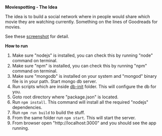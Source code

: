 **Moviespotting - The Idea**

The idea is to build a social network where in people would share which movie they are watching currently. Something on the lines of Goodreads for movies.

See these [screenshot](https://github.com/swapnilmishra/moviespotting/tree/master/Moviespotting-screenshots) for detail.

**How to run**

1. Make sure "nodejs" is installed, you can check this by running "node" command on terminal.
2. Make sure "npm" is installed, you can check this by running "npm" command on terminal.
3. Make sure "mongodb" is installed on your system and "mongod" binary file is in your path. Start mongo db server.
4. Run scripts which are inside [db-init](https://github.com/swapnilmishra/moviespotting/tree/master/db-init) folder. This will configure the db for you.
4. Goto root directory where "package.json" is located.
5. Run ```npm install```. This command will install all the required "nodejs" dependencies.
6. Run ```npm run build``` to build the stuff.
6. From the same folder run ```npm start```. This will start the server.
7. From browser open "http://localhost:3000" and you should see the app running.
